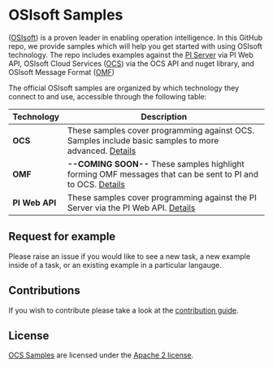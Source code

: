 # OSIsoft Samples
([OSIsoft](https://www.osisoft.com/)) is a proven leader in enabling operation intelligence.  In this GitHub repo, we provide samples which will help you get started with using OSIsoft technology. The repo includes examples against the [PI Server](https://www.osisoft.com/pi-system/) via PI Web API, OSIsoft Cloud Services ([OCS](https://cloud.osisoft.com/welcome)) via the OCS API and nuget library, and OSIsoft Message Format ([OMF](https://pisquare.osisoft.com/community/developers-club/omf))



The official OSIsoft samples are organized by which technology they connect to and use, accessible through the following table:

Technology|Description
----|-----------
**OCS** | These samples cover programming against OCS.  Samples include basic samples to more advanced.  <a href="ocs_samples/">Details</a>  
**OMF** | **--COMING SOON--** These samples highlight forming OMF messages that can be sent to PI and to OCS.  <a href="omf_samples/">Details</a>  
**PI Web API**  | These samples cover programming against the PI Server via the PI Web API. <a href="piwebapi_samples/">Details</a>  


## Request for example 

Please raise an issue if you would like to see a new task, a new example inside of a task, or an existing example in a particular langauge.    

## Contributions

If you wish to contribute please take a look at the [contribution guide](CONTRIBUTING.md).

## License

[OCS Samples](https://github.com/osisoft/ocs-samples) are licensed under the [Apache 2 license](LICENSE.md).
